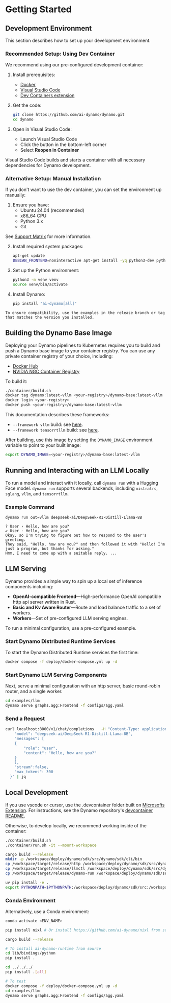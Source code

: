 <!--
SPDX-FileCopyrightText: Copyright (c) 2025 NVIDIA CORPORATION & AFFILIATES.
All rights reserved.
SPDX-License-Identifier: Apache-2.0

Licensed under the Apache License, Version 2.0 (the "License");
you may not use this file except in compliance with the License.
You may obtain a copy of the License at

http://www.apache.org/licenses/LICENSE-2.0

Unless required by applicable law or agreed to in writing, software
distributed under the License is distributed on an "AS IS" BASIS,
WITHOUT WARRANTIES OR CONDITIONS OF ANY KIND, either express or implied.
See the License for the specific language governing permissions and
limitations under the License.
-->

# Getting Started

## Development Environment

This section describes how to set up your development environment.

### Recommended Setup: Using Dev Container

We recommend using our pre-configured development container:

1. Install prerequisites:
   * [Docker](https://www.docker.com/products/docker-desktop)
   * [Visual Studio Code](https://code.visualstudio.com/)
   * [Dev Containers extension](https://marketplace.visualstudio.com/items?itemName=ms-vscode-remote.remote-containers)

2. Get the code:
   ```bash
   git clone https://github.com/ai-dynamo/dynamo.git
   cd dynamo
   ```

3. Open in Visual Studio Code:
   * Launch Visual Studio Code
   * Click the button in the bottom-left corner
   * Select **Reopen in Container**

Visual Studio Code builds and starts a container with all necessary dependencies for Dynamo development.

### Alternative Setup: Manual Installation

If you don't want to use the dev container, you can set the environment up manually:

1. Ensure you have:
   * Ubuntu 24.04 (recommended)
   * x86_64 CPU
   * Python 3.x
   * Git

See [Support Matrix](support_matrix.md) for more information.

2. Install required system packages:
   ```bash
   apt-get update
   DEBIAN_FRONTEND=noninteractive apt-get install -yq python3-dev python3-pip python3-venv libucx0
   ```

3. Set up the Python environment:
   ```bash
   python3 -m venv venv
   source venv/bin/activate
   ```

4. Install Dynamo:
   ```bash
   pip install "ai-dynamo[all]"
   ```

```{note}
To ensure compatibility, use the examples in the release branch or tag that matches the version you installed.
```

## Building the Dynamo Base Image

Deploying your Dynamo pipelines to Kubernetes requires you to build and push a Dynamo base image to your container registry. You can use any private container registry of your choice, including:
- [Docker Hub](https://hub.docker.com/)
- [NVIDIA NGC Container Registry](https://catalog.ngc.nvidia.com/)


To build it:

```bash
./container/build.sh
docker tag dynamo:latest-vllm <your-registry>/dynamo-base:latest-vllm
docker login <your-registry>
docker push <your-registry>/dynamo-base:latest-vllm
```

This documentation describes these frameworks:
- `--framework vllm` build: see [here](examples/llm_deployment.md).
- `--framework tensorrtllm` build: see [here](examples/trtllm.md).

After building, use this image by setting the `DYNAMO_IMAGE` environment variable to point to your built image:
```bash
export DYNAMO_IMAGE=<your-registry>/dynamo-base:latest-vllm
```

## Running and Interacting with an LLM Locally

To run a model and interact with it locally, call `dynamo run` with a Hugging Face model. `dynamo run` supports several backends, including `mistralrs`, `sglang`, `vllm`, and `tensorrtllm`.

### Example Command

```
dynamo run out=vllm deepseek-ai/DeepSeek-R1-Distill-Llama-8B
```

```
? User › Hello, how are you?
✔ User · Hello, how are you?
Okay, so I'm trying to figure out how to respond to the user's greeting.
They said, "Hello, how are you?" and then followed it with "Hello! I'm just a program, but thanks for asking."
Hmm, I need to come up with a suitable reply. ...
```

## LLM Serving

Dynamo provides a simple way to spin up a local set of inference components including:

- **OpenAI-compatible Frontend**—High-performance OpenAI compatible http api server written in Rust.
- **Basic and Kv Aware Router**—Route and load balance traffic to a set of workers.
- **Workers**—Set of pre-configured LLM serving engines.

To run a minimal configuration, use a pre-configured example.

### Start Dynamo Distributed Runtime Services

To start the Dynamo Distributed Runtime services the first time:

```bash
docker compose -f deploy/docker-compose.yml up -d
```
### Start Dynamo LLM Serving Components

Next, serve a minimal configuration with an http server, basic
round-robin router, and a single worker.

```bash
cd examples/llm
dynamo serve graphs.agg:Frontend -f configs/agg.yaml
```

### Send a Request

```bash
curl localhost:8000/v1/chat/completions   -H "Content-Type: application/json"   -d '{
    "model": "deepseek-ai/DeepSeek-R1-Distill-Llama-8B",
    "messages": [
    {
        "role": "user",
        "content": "Hello, how are you?"
    }
    ],
    "stream":false,
    "max_tokens": 300
  }' | jq
```

## Local Development

If you use vscode or cursor, use the .devcontainer folder built on [Microsofts Extension](https://code.visualstudio.com/docs/devcontainers/containers). For instructions, see the Dynamo repository's [devcontainer README](https://github.com/ai-dynamo/dynamo/blob/main/.devcontainer/README.md).

Otherwise, to develop locally, we recommend working inside of the container:

```bash
./container/build.sh
./container/run.sh -it --mount-workspace

cargo build --release
mkdir -p /workspace/deploy/dynamo/sdk/src/dynamo/sdk/cli/bin
cp /workspace/target/release/http /workspace/deploy/dynamo/sdk/src/dynamo/sdk/cli/bin
cp /workspace/target/release/llmctl /workspace/deploy/dynamo/sdk/src/dynamo/sdk/cli/bin
cp /workspace/target/release/dynamo-run /workspace/deploy/dynamo/sdk/src/dynamo/sdk/cli/bin

uv pip install -e .
export PYTHONPATH=$PYTHONPATH:/workspace/deploy/dynamo/sdk/src:/workspace/components/planner/src
```

### Conda Environment

Alternatively, use a Conda environment:

```bash
conda activate <ENV_NAME>

pip install nixl # Or install https://github.com/ai-dynamo/nixl from source

cargo build --release

# To install ai-dynamo-runtime from source
cd lib/bindings/python
pip install .

cd ../../../
pip install .[all]

# To test
docker compose -f deploy/docker-compose.yml up -d
cd examples/llm
dynamo serve graphs.agg:Frontend -f configs/agg.yaml
```


